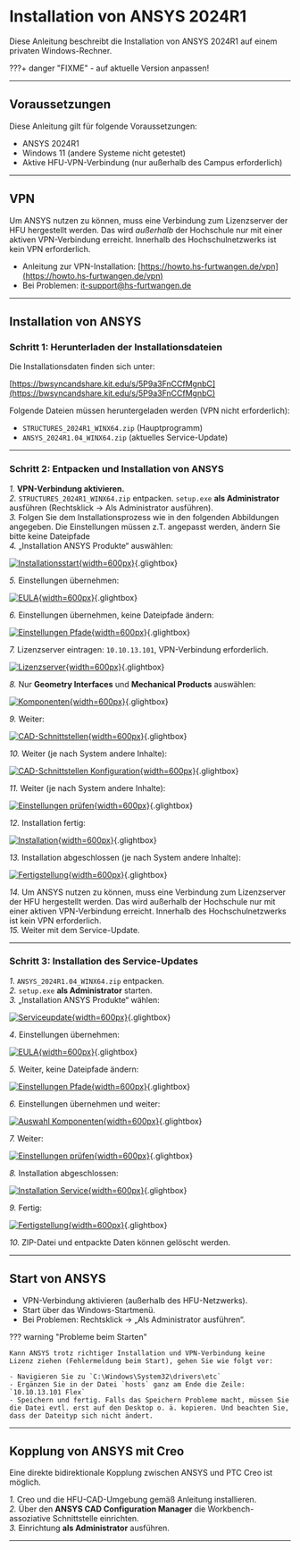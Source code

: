 # Installation von ANSYS 2024R1

Diese Anleitung beschreibt die Installation von ANSYS 2024R1 auf einem privaten Windows-Rechner.

???+ danger "FIXME"
    - auf aktuelle Version anpassen!

---

## Voraussetzungen

Diese Anleitung gilt für folgende Voraussetzungen:

* ANSYS 2024R1  
* Windows 11 (andere Systeme nicht getestet)  
* Aktive HFU-VPN-Verbindung (nur außerhalb des Campus erforderlich)

---

## VPN
Um ANSYS nutzen zu können, muss eine Verbindung zum Lizenzserver der HFU hergestellt werden. Das wird _außerhalb_ der Hochschule nur mit einer aktiven VPN-Verbindung erreicht. Innerhalb des Hochschulnetzwerks ist kein VPN erforderlich. 

* Anleitung zur VPN-Installation: [https://howto.hs-furtwangen.de/vpn](https://howto.hs-furtwangen.de/vpn)  
* Bei Problemen: [it-support@hs-furtwangen.de](mailto:it-support@hs-furtwangen.de)

---

## Installation von ANSYS

### Schritt 1: Herunterladen der Installationsdateien

Die Installationsdaten finden sich unter:

[https://bwsyncandshare.kit.edu/s/5P9a3FnCCfMgnbC](https://bwsyncandshare.kit.edu/s/5P9a3FnCCfMgnbC)

Folgende Dateien müssen heruntergeladen werden (VPN nicht erforderlich):

* `STRUCTURES_2024R1_WINX64.zip` (Hauptprogramm)
* `ANSYS_2024R1.04_WINX64.zip` (aktuelles Service-Update)

---

### Schritt 2: Entpacken und Installation von ANSYS

*1.* **VPN-Verbindung aktivieren.**  
*2.* `STRUCTURES_2024R1_WINX64.zip` entpacken. `setup.exe` **als Administrator** ausführen (Rechtsklick → Als Administrator ausführen).  
*3.* Folgen Sie dem Installationsprozess wie in den folgenden Abbildungen angegeben. Die Einstellungen müssen z.T. angepasst werden, ändern Sie bitte keine Dateipfade  
*4.* „Installation ANSYS Produkte“ auswählen:    

[![Installationsstart](media/02_Installation_ansys/02_01.png){width=600px}](media/02_Installation_ansys/02_01.png "Installationsstart"){.glightbox}  

*5.* Einstellungen übernehmen:

[![EULA](media/02_Installation_ansys/02_02.png){width=600px}](media/02_Installation_ansys/02_02.png "EULA"){.glightbox}  

*6.* Einstellungen übernehmen, keine Dateipfade ändern:  

[![Einstellungen Pfade](media/02_Installation_ansys/02_03.png){width=600px}](media/02_Installation_ansys/02_03.png "Einstellungen Pfade"){.glightbox}  

*7.* Lizenzserver eintragen: `10.10.13.101`, VPN-Verbindung erforderlich.  

[![Lizenzserver](media/02_Installation_ansys/02_04.png){width=600px}](media/02_Installation_ansys/02_04.png "Lizenzserver"){.glightbox}  

*8.* Nur **Geometry Interfaces** und **Mechanical Products** auswählen:  

[![Komponenten](media/02_Installation_ansys/02_05.png){width=600px}](media/02_Installation_ansys/02_05.png "Komponenten"){.glightbox}  

*9.* Weiter:  

[![CAD-Schnittstellen](media/02_Installation_ansys/02_06.png){width=600px}](media/02_Installation_ansys/02_06.png "CAD-Schnittstellen"){.glightbox}  

*10.* Weiter (je nach System andere Inhalte):  

[![CAD-Schnittstellen Konfiguration](media/02_Installation_ansys/02_07.png){width=600px}](media/02_Installation_ansys/02_07.png "CAD-Schnittstellen Konfiguration"){.glightbox}  

*11.* Weiter (je nach System andere Inhalte):  

[![Einstellungen prüfen](media/02_Installation_ansys/02_08.png){width=600px}](media/02_Installation_ansys/02_08.png "Einstellungen prüfen"){.glightbox}  

*12.* Installation fertig:  

[![Installation](media/02_Installation_ansys/02_09.png){width=600px}](media/02_Installation_ansys/02_09.png "Installation"){.glightbox}  

*13.* Installation abgeschlossen (je nach System andere Inhalte):  

[![Fertigstellung](media/02_Installation_ansys/02_10.png){width=600px}](media/02_Installation_ansys/02_10.png "Fertigstellung"){.glightbox}  

*14.* Um ANSYS nutzen zu können, muss eine Verbindung zum Lizenzserver der HFU hergestellt werden. Das wird außerhalb der Hochschule nur mit einer aktiven VPN-Verbindung erreicht. Innerhalb des Hochschulnetzwerks ist kein VPN erforderlich.  
*15.* Weiter mit dem Service-Update.  

---

### Schritt 3: Installation des Service-Updates

*1*. `ANSYS_2024R1.04_WINX64.zip` entpacken.  
*2.* `setup.exe` **als Administrator** starten.  
*3.* „Installation ANSYS Produkte“ wählen:  

[![Serviceupdate](media/02_Installation_ansys/02_11.png){width=600px}](media/02_Installation_ansys/02_11.png "Serviceupdate"){.glightbox}  

*4*. Einstellungen übernehmen:

[![EULA](media/02_Installation_ansys/02_12.png){width=600px}](media/02_Installation_ansys/02_12.png "EULA"){.glightbox}  

*5.* Weiter, keine Dateipfade ändern:

[![Einstellungen Pfade](media/02_Installation_ansys/02_13.png){width=600px}](media/02_Installation_ansys/02_13.png "Einstellungen Pfade"){.glightbox}  

*6.* Einstellungen übernehmen und weiter:

[![Auswahl Komponenten](media/02_Installation_ansys/02_14.png){width=600px}](media/02_Installation_ansys/02_14.png "Auswahl Komponenten"){.glightbox}  

*7.* Weiter:

[![Einstellungen prüfen](media/02_Installation_ansys/02_15.png){width=600px}](media/02_Installation_ansys/02_15.png "Einstellungen prüfen"){.glightbox} 

*8.* Installation abgeschlossen:

[![Installation Service](media/02_Installation_ansys/02_16.png){width=600px}](media/02_Installation_ansys/02_16.png "Installation Service"){.glightbox} 

*9.* Fertig:

[![Fertigstellung](media/02_Installation_ansys/02_17.png){width=600px}](media/02_Installation_ansys/02_17.png "Fertigstellung"){.glightbox} 

*10.* ZIP-Datei und entpackte Daten können gelöscht werden.

---

## Start von ANSYS

* VPN-Verbindung aktivieren (außerhalb des HFU-Netzwerks).
* Start über das Windows-Startmenü.
* Bei Problemen: Rechtsklick → „Als Administrator ausführen“.

??? warning "Probleme beim Starten"

    Kann ANSYS trotz richtiger Installation und VPN-Verbindung keine Lizenz ziehen (Fehlermeldung beim Start), gehen Sie wie folgt vor:

    - Navigieren Sie zu `C:\Windows\System32\drivers\etc`  
    - Ergänzen Sie in der Datei `hosts` ganz am Ende die Zeile: `10.10.13.101 Flex`  
    - Speichern und fertig. Falls das Speichern Probleme macht, müssen Sie die Datei evtl. erst auf den Desktop o. ä. kopieren. Und beachten Sie, dass der Dateityp sich nicht ändert.


---

## Kopplung von ANSYS mit Creo

Eine direkte bidirektionale Kopplung zwischen ANSYS und PTC Creo ist möglich.

*1.* Creo und die HFU-CAD-Umgebung gemäß Anleitung installieren.  
*2.* Über den **ANSYS CAD Configuration Manager** die Workbench-assoziative Schnittstelle einrichten.  
*3.* Einrichtung **als Administrator** ausführen.  

---

